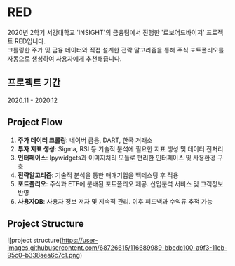 # RED
2020년 2학기 서강대학교 'INSIGHT'의 금융팀에서 진행한 '로보어드바이저' 프로젝트 RED입니다.  
크롤링한 주가 및 금융 데이터와 직접 설계한 전략 알고리즘을 통해 주식 포트폴리오를 자동으로 생성하여 사용자에게 추천해줍니다.
## 프로젝트 기간
2020.11 - 2020.12
## Project Flow
1. **주가 데이터 크롤링**: 네이버 금융, DART, 한국 거래소
2. **투자 지표 생성**: Sigma, RSI 등 기술적 분석에 필요한 지표 생성 및 데이터 전처리
3. **인터페이스**: Ipywidgets과 이미지처리 모듈로 편리한 인터페이스 및 사용환경 구축
4. **전략알고리즘**: 기술적 분석을 통한 매매기업을 백테스팅 후 적용
5. **포트폴리오**: 주식과 ETF에 분배된 포트폴리오 제공. 산업분석 서비스 및 고객정보 반영
6. **사용자DB**: 사용자 정보 저자 및 지속적 관리. 이후 피드백과 수익류 추적 가능
## Project Structure
![project structure(https://user-images.githubusercontent.com/68726615/116689989-bbedc100-a9f3-11eb-95c0-b338aea6c7c1.png)
